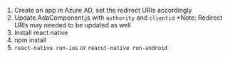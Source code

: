 1. Create an app in Azure AD, set the redirect URIs accordingly
1. Update AdaComponent.js with `authority` and `clientid`
    *Note: Redirect URIs may needed to be updated as well
1. Install react native
1. npm install
1. `react-native run-ios` or `reacut-native run-android` 
